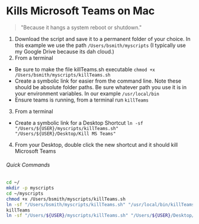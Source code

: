 Kills Microsoft Teams on Mac
======
> "Because it hangs a system reboot or shutdown."

1. Download the script and save it to a permanent folder of your choice. In this example we use the path ```/Users/bsmith/myscripts``` (I typically use my Google Drive because its dah cloud.)
2. From a terminal
  * Be sure to make the file killTeams.sh executable ```chmod +x /Users/bsmith/myscripts/killTeams.sh```
  * Create a symbolic link for easier from the command line. Note these should be absolute folder paths. Be sure whatever path you use it is in your environment variables. In our example ```/usr/local/bin```
  * Ensure teams is running, from a terminal run ```killTeams```
3. From a terminal
  * Create a symbolic link for a Desktop Shortcut ```ln -sf "/Users/${USER}/myscripts/killTeams.sh" "/Users/${USER}/Desktop/Kill MS Teams"```
4. From your Desktop, double click the new shortcut and it should kill Microsoft Teams

###### Quick Commands 
``` bash
cd ~/
mkdir -p myscripts
cd ~/myscripts
chmod +x /Users/bsmith/myscripts/killTeams.sh
ln -sf "/Users/bsmith/myscripts/killTeams.sh" "/usr/local/bin/killTeams"
killTeams
ln -sf "/Users/${USER}/myscripts/killTeams.sh" "/Users/${USER}/Desktop/Kill MS Teams"
```
